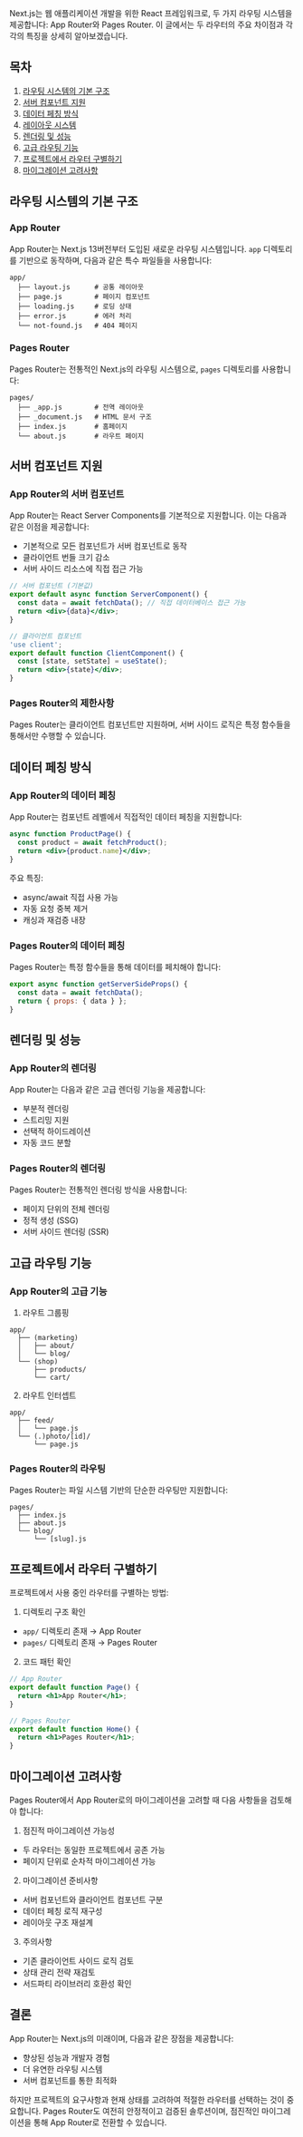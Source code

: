 Next.js는 웹 애플리케이션 개발을 위한 React 프레임워크로, 두 가지 라우팅 시스템을 제공합니다: 
App Router와 Pages Router. 이 글에서는 두 라우터의 주요 차이점과 각각의 특징을 상세히 알아보겠습니다.

## 목차
1. [라우팅 시스템의 기본 구조](#라우팅-시스템의-기본-구조)
2. [서버 컴포넌트 지원](#서버-컴포넌트-지원)
3. [데이터 페칭 방식](#데이터-페칭-방식)
4. [레이아웃 시스템](#레이아웃-시스템)
5. [렌더링 및 성능](#렌더링-및-성능)
6. [고급 라우팅 기능](#고급-라우팅-기능)
7. [프로젝트에서 라우터 구별하기](#프로젝트에서-라우터-구별하기)
8. [마이그레이션 고려사항](#마이그레이션-고려사항)

## 라우팅 시스템의 기본 구조

### App Router
App Router는 Next.js 13버전부터 도입된 새로운 라우팅 시스템입니다. `app` 디렉토리를 기반으로 동작하며, 다음과 같은 특수 파일들을 사용합니다:

```
app/
  ├── layout.js      # 공통 레이아웃
  ├── page.js        # 페이지 컴포넌트
  ├── loading.js     # 로딩 상태
  ├── error.js       # 에러 처리
  └── not-found.js   # 404 페이지
```

### Pages Router
Pages Router는 전통적인 Next.js의 라우팅 시스템으로, `pages` 디렉토리를 사용합니다:

```
pages/
  ├── _app.js        # 전역 레이아웃
  ├── _document.js   # HTML 문서 구조
  ├── index.js       # 홈페이지
  └── about.js       # 라우트 페이지
```

## 서버 컴포넌트 지원

### App Router의 서버 컴포넌트
App Router는 React Server Components를 기본적으로 지원합니다. 이는 다음과 같은 이점을 제공합니다:

- 기본적으로 모든 컴포넌트가 서버 컴포넌트로 동작
- 클라이언트 번들 크기 감소
- 서버 사이드 리소스에 직접 접근 가능

```jsx
// 서버 컴포넌트 (기본값)
export default async function ServerComponent() {
  const data = await fetchData(); // 직접 데이터베이스 접근 가능
  return <div>{data}</div>;
}

// 클라이언트 컴포넌트
'use client';
export default function ClientComponent() {
  const [state, setState] = useState();
  return <div>{state}</div>;
}
```

### Pages Router의 제한사항
Pages Router는 클라이언트 컴포넌트만 지원하며, 서버 사이드 로직은 특정 함수들을 통해서만 수행할 수 있습니다.

## 데이터 페칭 방식

### App Router의 데이터 페칭
App Router는 컴포넌트 레벨에서 직접적인 데이터 페칭을 지원합니다:

```jsx
async function ProductPage() {
  const product = await fetchProduct();
  return <div>{product.name}</div>;
}
```

주요 특징:
- async/await 직접 사용 가능
- 자동 요청 중복 제거
- 캐싱과 재검증 내장

### Pages Router의 데이터 페칭
Pages Router는 특정 함수들을 통해 데이터를 페치해야 합니다:

```jsx
export async function getServerSideProps() {
  const data = await fetchData();
  return { props: { data } };
}
```

## 렌더링 및 성능

### App Router의 렌더링
App Router는 다음과 같은 고급 렌더링 기능을 제공합니다:

- 부분적 렌더링
- 스트리밍 지원
- 선택적 하이드레이션
- 자동 코드 분할

### Pages Router의 렌더링
Pages Router는 전통적인 렌더링 방식을 사용합니다:

- 페이지 단위의 전체 렌더링
- 정적 생성 (SSG)
- 서버 사이드 렌더링 (SSR)

## 고급 라우팅 기능

### App Router의 고급 기능
1. 라우트 그룹핑
```
app/
  ├── (marketing)
  │   ├── about/
  │   └── blog/
  └── (shop)
      ├── products/
      └── cart/
```

2. 라우트 인터셉트
```
app/
  ├── feed/
  │   └── page.js
  └── (.)photo/[id]/
      └── page.js
```

### Pages Router의 라우팅
Pages Router는 파일 시스템 기반의 단순한 라우팅만 지원합니다:

```
pages/
  ├── index.js
  ├── about.js
  └── blog/
      └── [slug].js
```

## 프로젝트에서 라우터 구별하기

프로젝트에서 사용 중인 라우터를 구별하는 방법:

1. 디렉토리 구조 확인
- `app/` 디렉토리 존재 → App Router
- `pages/` 디렉토리 존재 → Pages Router

2. 코드 패턴 확인
```jsx
// App Router
export default function Page() {
  return <h1>App Router</h1>;
}

// Pages Router
export default function Home() {
  return <h1>Pages Router</h1>;
}
```

## 마이그레이션 고려사항

Pages Router에서 App Router로의 마이그레이션을 고려할 때 다음 사항들을 검토해야 합니다:

1. 점진적 마이그레이션 가능성
- 두 라우터는 동일한 프로젝트에서 공존 가능
- 페이지 단위로 순차적 마이그레이션 가능

2. 마이그레이션 준비사항
- 서버 컴포넌트와 클라이언트 컴포넌트 구분
- 데이터 페칭 로직 재구성
- 레이아웃 구조 재설계

3. 주의사항
- 기존 클라이언트 사이드 로직 검토
- 상태 관리 전략 재검토
- 서드파티 라이브러리 호환성 확인

## 결론

App Router는 Next.js의 미래이며, 다음과 같은 장점을 제공합니다:
- 향상된 성능과 개발자 경험
- 더 유연한 라우팅 시스템
- 서버 컴포넌트를 통한 최적화

하지만 프로젝트의 요구사항과 현재 상태를 고려하여 적절한 라우터를 선택하는 것이 중요합니다. Pages Router도 여전히 안정적이고 검증된 솔루션이며, 점진적인 마이그레이션을 통해 App Router로 전환할 수 있습니다.